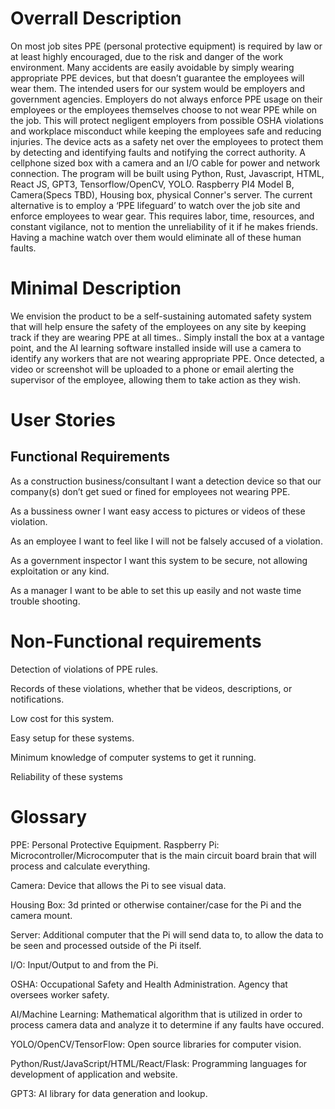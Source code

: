 # Overrall Description 
On most job sites PPE (personal protective equipment) is required by law or at least highly encouraged, 
due to the risk and danger of the work environment.  Many accidents are easily avoidable by simply wearing appropriate 
PPE devices, but that doesn’t guarantee the employees will wear them.  The intended users for our system would 
be employers and government agencies. Employers do not always enforce PPE usage on their employees or the employees 
themselves choose to not wear PPE while on the job.  This will protect negligent employers from possible OSHA 
violations and workplace misconduct while keeping the employees safe and reducing injuries.  The device acts as a 
safety net over the employees to protect them by detecting and identifying faults and notifying the correct 
authority.  A cellphone sized box with a camera and an I/O cable for power and network connection.  The program will 
be built using Python, Rust, Javascript, HTML, React JS, GPT3, Tensorflow/OpenCV, YOLO.  Raspberry PI4 Model B, 
Camera(Specs TBD), Housing box, physical Conner's server. The current alternative is to employ a ‘PPE lifeguard’ 
to watch over the job site and enforce employees to wear gear. This requires labor, time, resources, 
and constant vigilance, not to mention the unreliability of it if he makes friends. Having a machine watch over 
them would eliminate all of these human faults.


# Minimal Description
We envision the product to be a self-sustaining automated safety system that will help ensure the safety of 
the employees on any site by keeping track if they are wearing PPE at all times.. Simply install the box at a 
vantage point, and the AI learning software installed inside will use a camera to identify any workers that are not 
wearing appropriate PPE. Once detected, a video or screenshot will be uploaded to a phone or email alerting the 
supervisor of the employee, allowing them to take action as they wish.


# User Stories

## Functional Requirements

As a construction business/consultant I want a detection device so that our company(s) don’t 
get sued or fined for employees not wearing PPE.

As a bussiness owner I want easy access to pictures or videos of these violation.

As an employee I want to feel like I will not be falsely accused of a violation. 

As a government inspector I want this system to be secure, not allowing exploitation or any kind. 

As a manager I want to be able to set this up easily and not waste time trouble shooting.


# Non-Functional requirements

Detection of violations of PPE rules.

Records of these violations, whether that be videos, descriptions, or notifications. 

Low cost for this system.

Easy setup for these systems. 

Minimum knowledge of computer systems to get it running.

Reliability of these systems 


# Glossary
PPE: Personal Protective Equipment.
Raspberry Pi: Microcontroller/Microcomputer that is the main circuit board brain that will process 
and calculate everything.

Camera: Device that allows the Pi to see visual data.

Housing Box: 3d printed or otherwise container/case for the Pi and the camera mount.

Server: Additional computer that the Pi will send data to, to allow the data to be seen and processed outside 
of the Pi itself.

I/O: Input/Output to and from the Pi.

OSHA: Occupational Safety and Health Administration. Agency that oversees worker safety.

AI/Machine Learning: Mathematical algorithm that is utilized in order to process camera data and analyze 
it to determine if any faults have occured.

YOLO/OpenCV/TensorFlow: Open source libraries for computer vision.

Python/Rust/JavaScript/HTML/React/Flask: Programming languages for development of application and website.

GPT3: AI library for data generation and lookup.



